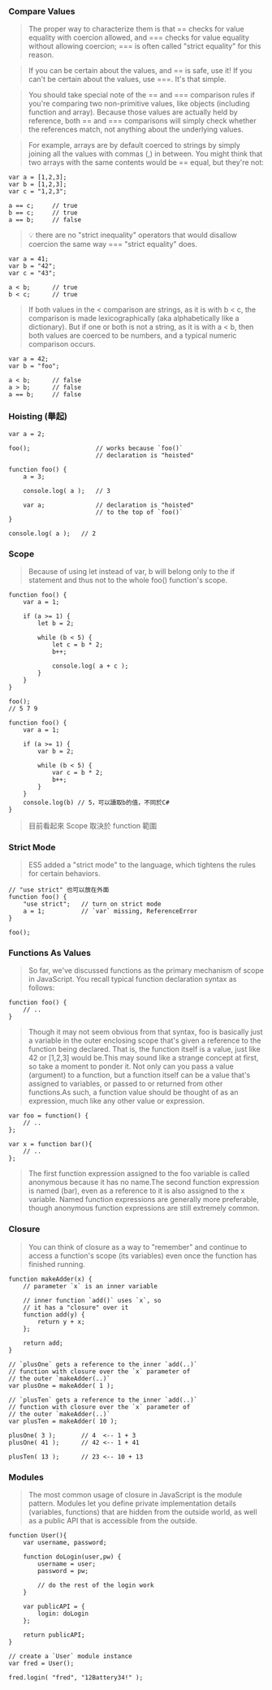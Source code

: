 ### Compare Values

> The proper way to characterize them is that == checks for value equality with coercion allowed, and === checks for value equality without allowing coercion; === is often called "strict equality" for this reason.

> If you can be certain about the values, and == is safe, use it! If you can't be certain about the values, use ===. It's that simple.

> You should take special note of the == and === comparison rules if you're comparing two non-primitive values, like objects (including function and array). Because those values are actually held by reference, both == and === comparisons will simply check whether the references match, not anything about the underlying values.

>For example, arrays are by default coerced to strings by simply joining all the values with commas (,) in between. You might think that two arrays with the same contents would be == equal, but they're not:

```
var a = [1,2,3];
var b = [1,2,3];
var c = "1,2,3";

a == c;		// true
b == c;		// true
a == b;		// false
```
> :bulb: there are no "strict inequality" operators that would disallow coercion the same way === "strict equality" does.
```
var a = 41;
var b = "42";
var c = "43";

a < b;		// true
b < c;		// true
```
>If both values in the < comparison are strings, as it is with b < c, the comparison is made lexicographically (aka alphabetically like a dictionary). But if one or both is not a string, as it is with a < b, then both values are coerced to be numbers, and a typical numeric comparison occurs.
```
var a = 42;
var b = "foo";

a < b;		// false
a > b;		// false
a == b;		// false
```
### Hoisting (舉起)
```
var a = 2;

foo();					// works because `foo()`
						// declaration is "hoisted"

function foo() {
	a = 3;

	console.log( a );	// 3

	var a;				// declaration is "hoisted"
						// to the top of `foo()`
}

console.log( a );	// 2
```
### Scope
>Because of using let instead of var, b will belong only to the if statement and thus not to the whole foo() function's scope.
```
function foo() {
	var a = 1;

	if (a >= 1) {
		let b = 2;

		while (b < 5) {
			let c = b * 2;
			b++;

			console.log( a + c );
		}
	}
}

foo();
// 5 7 9
```
```
function foo() {
	var a = 1;

	if (a >= 1) {
		var b = 2;

		while (b < 5) {
			var c = b * 2;
			b++;
		}
	}
	console.log(b) // 5，可以讀取b的值，不同於C#
}
```
>目前看起來 Scope 取決於 function 範圍
### Strict Mode
>ES5 added a "strict mode" to the language, which tightens the rules for certain behaviors.
```
// "use strict" 也可以放在外面
function foo() {
	"use strict";	// turn on strict mode
	a = 1;			// `var` missing, ReferenceError
}

foo();
```
### Functions As Values
>So far, we've discussed functions as the primary mechanism of scope in JavaScript. You recall typical function declaration syntax as follows:
```
function foo() {
	// ..
}
```
>Though it may not seem obvious from that syntax, foo is basically just a variable in the outer enclosing scope that's given a reference to the function being declared. That is, the function itself is a value, just like 42 or [1,2,3] would be.This may sound like a strange concept at first, so take a moment to ponder it. Not only can you pass a value (argument) to a function, but a function itself can be a value that's assigned to variables, or passed to or returned from other functions.As such, a function value should be thought of as an expression, much like any other value or expression.
```
var foo = function() {
	// ..
};

var x = function bar(){
	// ..
};
```
>The first function expression assigned to the foo variable is called anonymous because it has no name.The second function expression is named (bar), even as a reference to it is also assigned to the x variable. Named function expressions are generally more preferable, though anonymous function expressions are still extremely common.
### Closure
>You can think of closure as a way to "remember" and continue to access a function's scope (its variables) even once the function has finished running.
```
function makeAdder(x) {
	// parameter `x` is an inner variable

	// inner function `add()` uses `x`, so
	// it has a "closure" over it
	function add(y) {
		return y + x;
	};

	return add;
}
```
```
// `plusOne` gets a reference to the inner `add(..)`
// function with closure over the `x` parameter of
// the outer `makeAdder(..)`
var plusOne = makeAdder( 1 );

// `plusTen` gets a reference to the inner `add(..)`
// function with closure over the `x` parameter of
// the outer `makeAdder(..)`
var plusTen = makeAdder( 10 );

plusOne( 3 );		// 4  <-- 1 + 3
plusOne( 41 );		// 42 <-- 1 + 41

plusTen( 13 );		// 23 <-- 10 + 13
```
### Modules
>The most common usage of closure in JavaScript is the module pattern. Modules let you define private implementation details (variables, functions) that are hidden from the outside world, as well as a public API that is accessible from the outside.
```
function User(){
	var username, password;

	function doLogin(user,pw) {
		username = user;
		password = pw;

		// do the rest of the login work
	}

	var publicAPI = {
		login: doLogin
	};

	return publicAPI;
}

// create a `User` module instance
var fred = User();

fred.login( "fred", "12Battery34!" );
```
